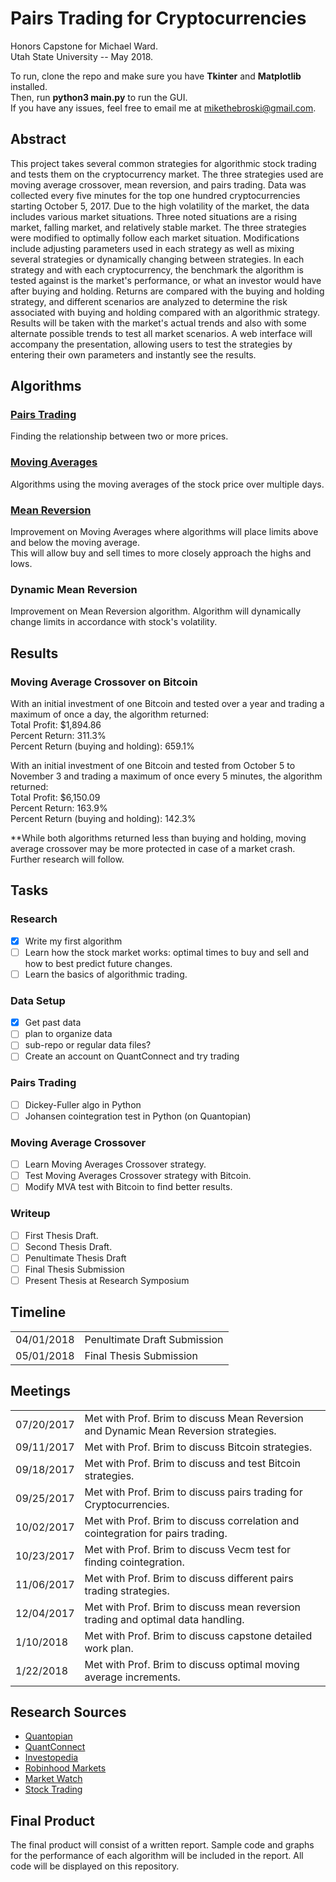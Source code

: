 # Pairs Trading for Cryptocurrencies
Honors Capstone for Michael Ward.  
Utah State University -- May 2018.

To run, clone the repo and make sure you have **Tkinter** and **Matplotlib** installed.  
Then, run **python3 main.py** to run the GUI.  
If you have any issues, feel free to email me at mikethebroski@gmail.com.

## Abstract
This project takes several common strategies for algorithmic stock trading and tests them on the cryptocurrency market. The three strategies used are moving average crossover, mean reversion, and pairs trading. Data was collected every five minutes for the top one hundred cryptocurrencies starting October 5, 2017.  Due to the high volatility of the market, the data includes various market situations. Three noted situations are a rising market, falling market, and relatively stable market. The three strategies were modified to optimally follow each market situation. Modifications include adjusting parameters used in each strategy as well as mixing several strategies or dynamically changing between strategies. In each strategy and with each cryptocurrency, the benchmark the algorithm is tested against is the market's performance, or what an investor would have after buying and holding. Returns are compared with the buying and holding strategy, and different scenarios are analyzed to determine the risk associated with buying and holding compared with an algorithmic strategy. Results will be taken with the market's actual trends and also with some alternate possible trends to test all market scenarios. A web interface will accompany the presentation, allowing users to test the strategies by entering their own parameters and instantly see the results.

## Algorithms
### <a href="/Pairs/">Pairs Trading</a>
Finding the relationship between two or more prices.

### <a href="/Moving Averages/">Moving Averages</a>
Algorithms using the moving averages of the stock price over multiple days.

### <a href="/Mean Reversion/">Mean Reversion</a>
Improvement on Moving Averages where algorithms will place limits above and below the moving average.  
This will allow buy and sell times to more closely approach the highs and lows.

### Dynamic Mean Reversion
Improvement on Mean Reversion algorithm. Algorithm will dynamically change limits in accordance with stock's volatility.

## Results

### Moving Average Crossover on Bitcoin
With an initial investment of one Bitcoin and tested over a year and trading a maximum of once a day, the algorithm returned:  
Total Profit:  $1,894.86  
Percent Return:  311.3%  
Percent Return (buying and holding):  659.1%  

With an initial investment of one Bitcoin and tested from October 5 to November 3 and trading a maximum of once every 5 minutes, the algorithm returned:  
Total Profit:  $6,150.09  
Percent Return:  163.9%  
Percent Return (buying and holding):  142.3%  

\*\*While both algorithms returned less than buying and holding, moving average crossover may be more protected in case of a market crash. Further research will follow.

## Tasks

### Research
- [x] Write my first algorithm
- [ ] Learn how the stock market works: optimal times to buy and sell and how to best predict future changes.
- [ ] Learn the basics of algorithmic trading.

### Data Setup
- [x] Get past data
- [ ] plan to organize data
- [ ] sub-repo or regular data files?
- [ ] Create an account on QuantConnect and try trading

### Pairs Trading
- [ ] Dickey-Fuller algo in Python  
- [ ] Johansen cointegration test in Python (on Quantopian)  

### Moving Average Crossover
- [ ] Learn Moving Averages Crossover strategy.
- [ ] Test Moving Averages Crossover strategy with Bitcoin.
- [ ] Modify MVA test with Bitcoin to find better results.

### Writeup
- [ ] First Thesis Draft.
- [ ] Second Thesis Draft.
- [ ] Penultimate Thesis Draft
- [ ] Final Thesis Submission
- [ ] Present Thesis at Research Symposium

## Timeline

<table>
  <tr>
    <td>04/01/2018</td>
    <td>Penultimate Draft Submission</td>
  </tr>
  <tr>
    <td>05/01/2018</td>
    <td>Final Thesis Submission</td>
  </tr>
</table>

## Meetings

<table>
  <tr>
    <td>07/20/2017</td>
    <td>Met with Prof. Brim to discuss Mean Reversion and Dynamic Mean Reversion strategies.</td>
  </tr>
  <tr>
    <td>09/11/2017</td>
    <td>Met with Prof. Brim to discuss Bitcoin strategies.</td>
  </tr>
  <tr>
    <td>09/18/2017</td>
    <td>Met with Prof. Brim to discuss and test Bitcoin strategies.</td>
  </tr>
  <tr>
    <td>09/25/2017</td>
    <td>Met with Prof. Brim to discuss pairs trading for Cryptocurrencies.</td>
  </tr>
  <tr>
    <td>10/02/2017</td>
    <td>Met with Prof. Brim to discuss correlation and cointegration for pairs trading.</td>
  </tr>
  <tr>
    <td>10/23/2017</td>
    <td>Met with Prof. Brim to discuss Vecm test for finding cointegration.</td>
  </tr>
  <tr>
    <td>11/06/2017</td>
    <td>Met with Prof. Brim to discuss different pairs trading strategies.</td>
  </tr>
  <tr>
    <td>12/04/2017</td>
    <td>Met with Prof. Brim to discuss mean reversion trading and optimal data handling.</td>
  </tr>
  <tr>
    <td>1/10/2018</td>
    <td>Met with Prof. Brim to discuss capstone detailed work plan.</td>
  </tr>
  <tr>
    <td>1/22/2018</td>
    <td>Met with Prof. Brim to discuss optimal moving average increments.</td>
  </tr>
</table>

## Research Sources
<ul>
<li><a href="https://quantopian.com">Quantopian</a></li>
<li><a href="https://www.quantconnect.com">QuantConnect</a></li>
<li><a href="http://investopedia.com">Investopedia</a></li>
<li><a href="https://robinhood.com">Robinhood Markets</a></li>
<li><a href="http://marketwatch.com">Market Watch</a></li>
<li><a href="http://stocktrading.com">Stock Trading</a></li>
</ul>

## Final Product
The final product will consist of a written report. Sample code and graphs for the performance of each algorithm will
be included in the report. All code will be displayed on this repository.
